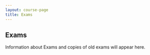```yaml
---
layout: course-page
title: Exams
---
```


## Exams

Information about Exams and copies of old exams will appear here.

<div style="padding-bottom: 40px"></div>
